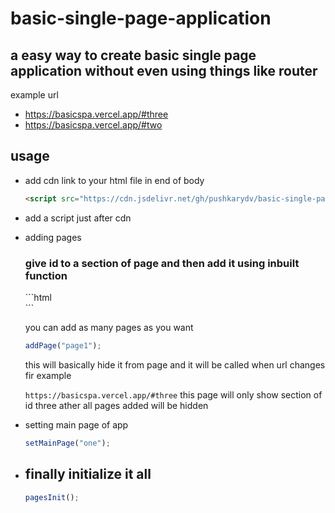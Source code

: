 # basic-single-page-application

## a easy way to create basic single page application without even using things like router

example url

- https://basicspa.vercel.app/#three
- https://basicspa.vercel.app/#two

## usage

- add cdn link to your html file in end of body

  ```html
  <script src="https://cdn.jsdelivr.net/gh/pushkarydv/basic-single-page-application@main/index.js"></script>
  ```

- add a script just after cdn

- adding pages

  <h3> give id to a section of page and then add it using inbuilt function </h3>
  ```html
  <section id="page1"></section>
  ```

  you can add as many pages as you want

  ```js
  addPage("page1");
  ```

  this will basically hide it from page and it will be called when url changes fir example

  `https://basicspa.vercel.app/#three`
  this page will only show section of id three ather all pages added will be hidden

- setting main page of app

  ```js
  setMainPage("one");
  ```

- ## finally initialize it all

  ```js
  pagesInit();
  ```
